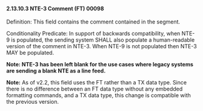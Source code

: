 #### 2.13.10.3 NTE-3 Comment (FT) 00098

Definition: This field contains the comment contained in the segment.

Conditionality Predicate: In support of backwards compatibility, when NTE-9 is populated, the sending system SHALL also populate a human-readable version of the comment in NTE-3. When NTE-9 is not populated then NTE-3 MAY be populated.

**Note: NTE-3 has been left blank for the use cases where legacy systems are sending a blank NTE as a line feed.**

**Note:** As of v2.2, this field uses the FT rather than a TX data type. Since there is no difference between an FT data type without any embedded formatting commands, and a TX data type, this change is compatible with the previous version.
